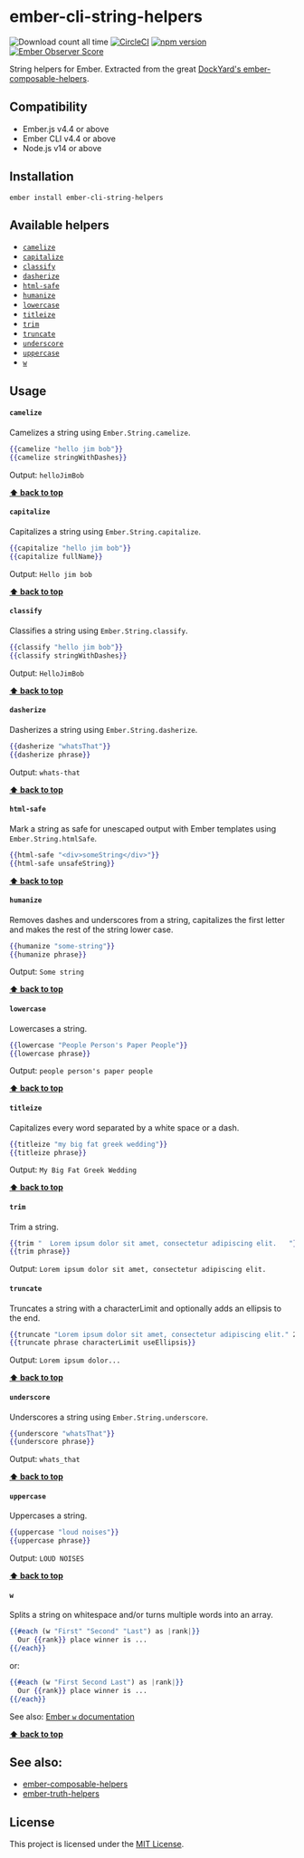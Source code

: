 # ember-cli-string-helpers
![Download count all time](https://img.shields.io/npm/dt/ember-cli-string-helpers.svg) [![CircleCI](https://circleci.com/gh/adopted-ember-addons/ember-cli-string-helpers.svg?style=shield)](https://circleci.com/gh/adopted-ember-addons/ember-cli-string-helpers) [![npm version](https://badge.fury.io/js/ember-cli-string-helpers.svg)](https://badge.fury.io/js/ember-cli-string-helpers) [![Ember Observer Score](http://emberobserver.com/badges/ember-cli-string-helpers.svg)](http://emberobserver.com/addons/ember-cli-string-helpers)

String helpers for Ember. Extracted from the great [DockYard's ember-composable-helpers](https://github.com/DockYard/ember-composable-helpers/).

## Compatibility

* Ember.js v4.4 or above
* Ember CLI v4.4 or above
* Node.js v14 or above

## Installation

```
ember install ember-cli-string-helpers
```

## Available helpers

* [`camelize`](#camelize)
* [`capitalize`](#capitalize)
* [`classify`](#classify)
* [`dasherize`](#dasherize)
* [`html-safe`](#html-safe)
* [`humanize`](#humanize)
* [`lowercase`](#lowercase)
* [`titleize`](#titleize)
* [`trim`](#trim)
* [`truncate`](#truncate)
* [`underscore`](#underscore)
* [`uppercase`](#uppercase)
* [`w`](#w)

## Usage

#### `camelize`
Camelizes a string using `Ember.String.camelize`.

```hbs
{{camelize "hello jim bob"}}
{{camelize stringWithDashes}}
```
Output: `helloJimBob`

**[⬆️ back to top](#available-helpers)**

#### `capitalize`
Capitalizes a string using `Ember.String.capitalize`.

```hbs
{{capitalize "hello jim bob"}}
{{capitalize fullName}}
```
Output: `Hello jim bob`

**[⬆️ back to top](#available-helpers)**

#### `classify`
Classifies a string using `Ember.String.classify`.

```hbs
{{classify "hello jim bob"}}
{{classify stringWithDashes}}
```
Output: `HelloJimBob`

**[⬆️ back to top](#available-helpers)**

#### `dasherize`
Dasherizes a string using `Ember.String.dasherize`.

```hbs
{{dasherize "whatsThat"}}
{{dasherize phrase}}
```
Output: `whats-that`

**[⬆️ back to top](#available-helpers)**

#### `html-safe`
Mark a string as safe for unescaped output with Ember templates using `Ember.String.htmlSafe`.

```hbs
{{html-safe "<div>someString</div>"}}
{{html-safe unsafeString}}
```

**[⬆️ back to top](#available-helpers)**

#### `humanize`
Removes dashes and underscores from a string, capitalizes the first letter and makes the rest of the string lower case.

```hbs
{{humanize "some-string"}}
{{humanize phrase}}
```
Output: `Some string`

**[⬆️ back to top](#available-helpers)**


#### `lowercase`
Lowercases a string.

```hbs
{{lowercase "People Person's Paper People"}}
{{lowercase phrase}}
```
Output: `people person's paper people`

**[⬆️ back to top](#available-helpers)**

#### `titleize`
Capitalizes every word separated by a white space or a dash.

```hbs
{{titleize "my big fat greek wedding"}}
{{titleize phrase}}
```
Output: `My Big Fat Greek Wedding`

**[⬆️ back to top](#available-helpers)**

#### `trim`
Trim a string.

```hbs
{{trim "  Lorem ipsum dolor sit amet, consectetur adipiscing elit.   "}}
{{trim phrase}}
```
Output: `Lorem ipsum dolor sit amet, consectetur adipiscing elit.`

#### `truncate`
Truncates a string with a characterLimit and optionally adds an ellipsis to the end.

```hbs
{{truncate "Lorem ipsum dolor sit amet, consectetur adipiscing elit." 20 true}}
{{truncate phrase characterLimit useEllipsis}}
```
Output: `Lorem ipsum dolor...`

**[⬆️ back to top](#available-helpers)**

#### `underscore`
Underscores a string using `Ember.String.underscore`.

```hbs
{{underscore "whatsThat"}}
{{underscore phrase}}
```
Output: `whats_that`

**[⬆️ back to top](#available-helpers)**

#### `uppercase`
Uppercases a string.

```hbs
{{uppercase "loud noises"}}
{{uppercase phrase}}
```
Output: `LOUD NOISES`

**[⬆️ back to top](#available-helpers)**

#### `w`
Splits a string on whitespace and/or turns multiple words into an array.

```hbs
{{#each (w "First" "Second" "Last") as |rank|}}
  Our {{rank}} place winner is ...
{{/each}}
```

or:

```hbs
{{#each (w "First Second Last") as |rank|}}
  Our {{rank}} place winner is ...
{{/each}}
```

See also: [Ember `w` documentation](https://api.emberjs.com/ember/release/classes/String/methods/w?anchor=w)

**[⬆️ back to top](#available-helpers)**

## See also:

* [ember-composable-helpers](https://github.com/dockyard/ember-composable-helpers)
* [ember-truth-helpers](https://github.com/jmurphyau/ember-truth-helpers)

## License

This project is licensed under the [MIT License](LICENSE.md).
